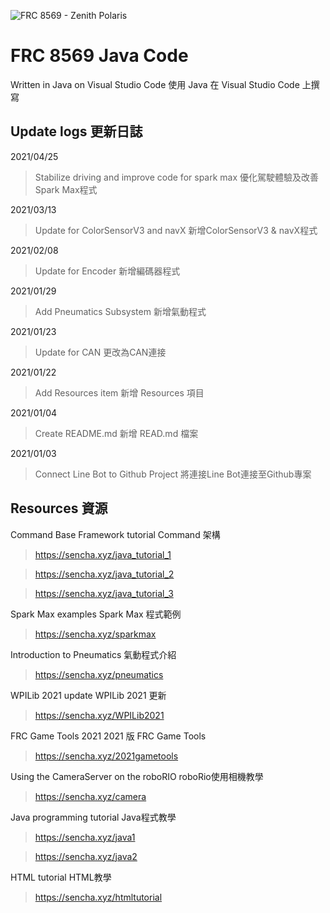 ![FRC 8569 - Zenith Polaris](https://i.imgur.com/ZCfge8I.png)

# FRC 8569 Java Code

Written in Java on Visual Studio Code   使用 Java 在 Visual Studio Code 上撰寫

## Update logs   更新日誌

2021/04/25
> Stabilize driving and improve code for spark max 優化駕駛體驗及改善Spark Max程式

2021/03/13
> Update for ColorSensorV3 and navX   新增ColorSensorV3 & navX程式

2021/02/08
> Update for Encoder   新增編碼器程式

2021/01/29
> Add Pneumatics Subsystem   新增氣動程式

2021/01/23
> Update for CAN   更改為CAN連接

2021/01/22
> Add Resources item   新增 Resources 項目

2021/01/04
> Create README.md   新增 READ.md 檔案

2021/01/03
> Connect Line Bot to Github Project   將連接Line Bot連接至Github專案

## Resources   資源

Command Base Framework tutorial   Command 架構
> https://sencha.xyz/java_tutorial_1

> https://sencha.xyz/java_tutorial_2

> https://sencha.xyz/java_tutorial_3

Spark Max examples   Spark Max 程式範例
> https://sencha.xyz/sparkmax

Introduction to Pneumatics   氣動程式介紹
> https://sencha.xyz/pneumatics

WPILib 2021 update   WPILib 2021 更新
> https://sencha.xyz/WPILib2021

FRC Game Tools 2021   2021 版 FRC Game Tools
> https://sencha.xyz/2021gametools

Using the CameraServer on the roboRIO   roboRio使用相機教學
> https://sencha.xyz/camera

Java programming tutorial   Java程式教學
> https://sencha.xyz/java1
  
> https://sencha.xyz/java2

HTML tutorial   HTML教學
> https://sencha.xyz/htmltutorial


